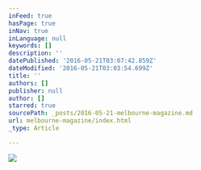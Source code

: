 ```yaml
---
inFeed: true
hasPage: true
inNav: true
inLanguage: null
keywords: []
description: ''
datePublished: '2016-05-21T03:07:42.859Z'
dateModified: '2016-05-21T03:03:54.699Z'
title: ''
authors: []
publisher: null
author: []
starred: true
sourcePath: _posts/2016-05-21-melbourne-magazine.md
url: melbourne-magazine/index.html
_type: Article

---
```

![](https://the-grid-user-content.s3-us-west-2.amazonaws.com/55de4636-ab4c-4cf1-96a3-b449f3eeefb1.jpg)